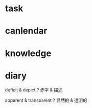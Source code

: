 # task

# canlendar

# knowledge

# diary

deficit & depict
?
赤字 & 描述

apparent & transparent
?
显然的 & 透明的
